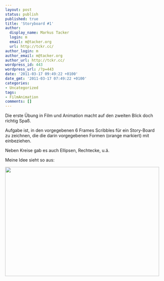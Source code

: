 ```yaml
---
layout: post
status: publish
published: true
title: 'Storyboard #1'
author:
  display_name: Markus Tacker
  login: m
  email: m@tacker.org
  url: http://tckr.cc/
author_login: m
author_email: m@tacker.org
author_url: http://tckr.cc/
wordpress_id: 443
wordpress_url: /?p=443
date: '2011-03-17 09:49:22 +0100'
date_gmt: '2011-03-17 07:49:22 +0100'
categories:
- Uncategorized
tags:
- FilmAnimation
comments: []
---
```

<p>Die erste Übung in Film und Animation macht auf den zweiten Blick doch richtig Spaß.</p>
<p>Aufgabe ist, in den vorgegebenen 6 Frames Scribbles für ein Story-Board zu zeichnen, die die darin vorgegebenen Formen (orange markiert) mit einbeziehen.</p>
<p>Neben Kreise gab es auch Ellipsen, Rechtecke, u.ä.</p>
<p>Meine Idee sieht so aus:</p>
<p><a href="http://studium.coderbyheart.de/wp-content/uploads/2011/03/Uebung-01.png"><img class="alignnone size-medium wp-image-444" title="Storyboard #1" src="http://studium.coderbyheart.de/wp-content/uploads/2011/03/Uebung-01-500x354.png" alt="" width="500" height="354" /></a></p>
